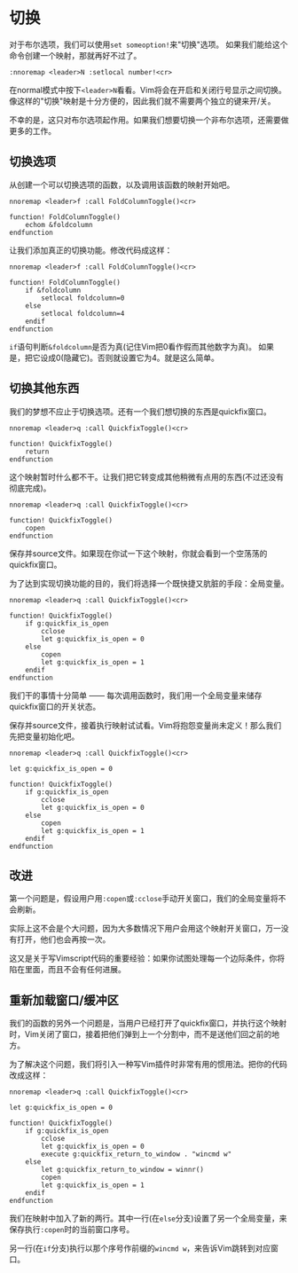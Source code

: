 
切换
========

对于布尔选项，我们可以使用`set someoption!`来"切换"选项。
如果我们能给这个命令创建一个映射，那就再好不过了。

    :nnoremap <leader>N :setlocal number!<cr>

在normal模式中按下`<leader>N`看看。Vim将会在开启和关闭行号显示之间切换。
像这样的"切换"映射是十分方便的，因此我们就不需要两个独立的键来开/关。

不幸的是，这只对布尔选项起作用。如果我们想要切换一个非布尔选项，还需要做更多的工作。

切换选项
----------------

从创建一个可以切换选项的函数，以及调用该函数的映射开始吧。

    nnoremap <leader>f :call FoldColumnToggle()<cr>

    function! FoldColumnToggle()
        echom &foldcolumn
    endfunction

让我们添加真正的切换功能。修改代码成这样：

    nnoremap <leader>f :call FoldColumnToggle()<cr>

    function! FoldColumnToggle()
        if &foldcolumn
            setlocal foldcolumn=0
        else
            setlocal foldcolumn=4
        endif
    endfunction

`if`语句判断`&foldcolumn`是否为真(记住Vim把0看作假而其他数字为真)。
如果是，把它设成0(隐藏它)。否则就设置它为4。就是这么简单。

切换其他东西
---------------------

我们的梦想不应止于切换选项。还有一个我们想切换的东西是quickfix窗口。

    nnoremap <leader>q :call QuickfixToggle()<cr>

    function! QuickfixToggle()
        return
    endfunction

这个映射暂时什么都不干。让我们把它转变成其他稍微有点用的东西(不过还没有彻底完成)。

    nnoremap <leader>q :call QuickfixToggle()<cr>

    function! QuickfixToggle()
        copen
    endfunction

保存并source文件。如果现在你试一下这个映射，你就会看到一个空荡荡的quickfix窗口。

为了达到实现切换功能的目的，我们将选择一个既快捷又肮脏的手段：全局变量。

    nnoremap <leader>q :call QuickfixToggle()<cr>

    function! QuickfixToggle()
        if g:quickfix_is_open
            cclose
            let g:quickfix_is_open = 0
        else
            copen
            let g:quickfix_is_open = 1
        endif
    endfunction

我们干的事情十分简单 —— 每次调用函数时，我们用一个全局变量来储存quickfix窗口的开关状态。

保存并source文件，接着执行映射试试看。Vim将抱怨变量尚未定义！那么我们先把变量初始化吧。

    nnoremap <leader>q :call QuickfixToggle()<cr>

    let g:quickfix_is_open = 0

    function! QuickfixToggle()
        if g:quickfix_is_open
            cclose
            let g:quickfix_is_open = 0
        else
            copen
            let g:quickfix_is_open = 1
        endif
    endfunction

改进
------------

第一个问题是，假设用户用`:copen`或`:cclose`手动开关窗口，我们的全局变量将不会刷新。

实际上这不会是个大问题，因为大多数情况下用户会用这个映射开关窗口，万一没有打开，他们也会再按一次。

这又是关于写Vimscript代码的重要经验：如果你试图处理每一个边际条件，你将陷在里面，而且不会有任何进展。

重新加载窗口/缓冲区
-------------------------

我们的函数的另外一个问题是，当用户已经打开了quickfix窗口，并执行这个映射时，Vim关闭了窗口，接着把他们弹到上一个分割中，而不是送他们回之前的地方。

为了解决这个问题，我们将引入一种写Vim插件时非常有用的惯用法。把你的代码改成这样：

    nnoremap <leader>q :call QuickfixToggle()<cr>

    let g:quickfix_is_open = 0

    function! QuickfixToggle()
        if g:quickfix_is_open
            cclose
            let g:quickfix_is_open = 0
            execute g:quickfix_return_to_window . "wincmd w"
        else
            let g:quickfix_return_to_window = winnr()
            copen
            let g:quickfix_is_open = 1
        endif
    endfunction

我们在映射中加入了新的两行。其中一行(在`else`分支)设置了另一个全局变量，来保存执行`:copen`时的当前窗口序号。

另一行(在`if`分支)执行以那个序号作前缀的`wincmd w`，来告诉Vim跳转到对应窗口。

